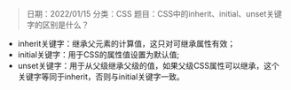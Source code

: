 > 日期：2022/01/15
分类：CSS
题目：CSS中的inherit、initial、unset关键字的区别是什么？

- inherit关键字：继承父元素的计算值，这只对可继承属性有效；
- initial关键字：用于CSS的属性值设置为默认值;
- unset关键字：用于从父级继承父级的值，如果父级CSS属性可以继承，这个关键字等同于inherit，否则与initial关键字一致。

